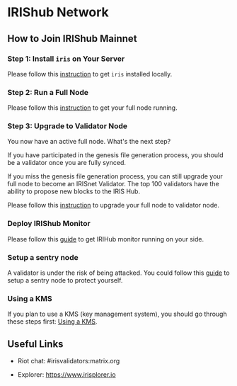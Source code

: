 # IRIShub Network

## How to Join IRIShub Mainnet

### Step 1: Install `iris` on Your Server

Please follow this [instruction](../software/How-to-install-irishub.md) to get `iris` installed locally.

### Step 2: Run a Full Node

Please follow this [instruction](Full-Node.md) to get your full node running.


### Step 3: Upgrade to Validator Node

You now have an active full node. What's the next step? 

If you have participated in the genesis file generation process, you should be a validator once you are fully synced. 

If you miss the genesis file generation process, you can still upgrade your full node to become an IRISnet Validator. The top 100 validators have the ability to propose new blocks to the IRIS Hub. 

Please follow this [instruction](Validator-Node.md) to upgrade your full node to validator node.

### Deploy IRIShub Monitor

Please follow this [guide](../software/monitor.md) to get IRIHub monitor running on your side.

### Setup a sentry node

A validator is under the risk of being attacked. You could follow this [guide](../software/sentry.md) to setup a sentry node to protect yourself.

### Using a KMS
If you plan to use a KMS (key management system), you should go through these steps first: [Using a KMS](../software/kms/kms.md).

##  Useful Links

- Riot chat: #irisvalidators:matrix.org

- Explorer: <https://www.irisplorer.io>